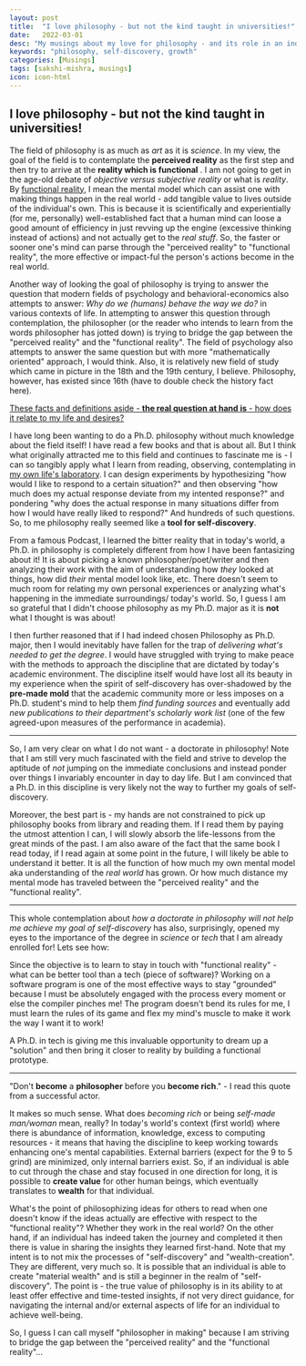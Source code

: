 ```yaml
---
layout: post
title:  "I love philosophy - but not the kind taught in universities!"
date:   2022-03-01
desc: "My musings about my love for philosophy - and its role in an individual's journey of self-discovery."
keywords: "philosophy, self-discovery, growth"
categories: [Musings]
tags: [sakshi-mishra, musings]
icon: icon-html
---
```


## I love philosophy - but not the kind taught in universities!

The field of philosophy is as much as _art_ as it is _science_. In my view, the goal of the field is to contemplate the **perceived reality** as the first step and then try to arrive at the **reality which is functional** . I am not going to get in the age-old debate of *objective versus subjective reality* or what is *reality*. By <u>functional reality</u>, I mean the mental model which can assist one with making things happen in the real world - add tangible value to lives outside of the individual's own. This is because it is scientifically and experientially (for me, personally) well-established fact that a human mind can loose a good amount of efficiency in just revving up the engine (excessive thinking instead of actions) and not actually get to the _real stuff_. So, the faster or sooner one's mind can parse through the "perceived reality" to "functional reality", the more effective or impact-ful the person's actions become in the real world.

Another way of looking the goal of philosophy is trying to answer the question that modern fields of psychology and behavioral-economics also attempts to answer:  _Why do we (humans) behave the way we do?_ in various contexts of life. In attempting to answer this question through contemplation,  the philosopher (or the reader who intends to learn from the words philosopher has jotted down) is trying to bridge the gap between the "perceived reality" and the "functional reality". The field of psychology also attempts to answer the same question but with more "mathematically oriented" approach, I would think.  Also, it is relatively new field of study which came in picture in the 18th and the 19th century, I believe. Philosophy, however, has existed since 16th (have to double check the history fact here). 

<u>These facts and definitions aside - **the real question at hand is** - how does it relate to my life and desires?</u>

I have long been wanting to do a Ph.D. philosophy without much knowledge about the field itself! I have read a few books and that is about all. But I think what originally attracted me to this field and continues to fascinate me is - I can so tangibly apply what I learn from reading, observing, contemplating in <u>my own life's laboratory</u>. I can design experiments by hypothesizing "how would I like to respond to a certain situation?" and then observing "how much does my actual response deviate from my intented response?" and pondering "why does the actual response in many situations differ from how I would have really liked to respond?" And hundreds of such questions. So, to me philosophy really seemed like a **tool for self-discovery**. 

From a famous Podcast, I learned the bitter reality that in today's world, a Ph.D. in philosophy is completely different from how I have been fantasizing about it! It is about picking a known philosopher/poet/writer and then analyzing their work with the aim of understanding how _they_ looked at things, how did _their_ mental model look like, etc. There doesn't seem to much room for relating my own personal experiences or analyzing what's happening in the immediate surroundings/ today's world. So, I guess I am so grateful that I didn't choose philosophy as my Ph.D. major as it is **not** what I thought is was about!

I then further reasoned that if I had indeed chosen Philosophy as Ph.D. major, then I would inevitably have fallen for the trap of _delivering what's needed to get the degree_. I would have struggled with trying to make peace with the methods to approach the discipline that are dictated by today's academic environment. The discipline itself would have lost all its beauty in my experience when the spirit of self-discovery has over-shadowed by the **pre-made mold** that the academic community more or less imposes on a Ph.D. student's mind to help them _find funding sources_ and eventually add _new publications to their department's scholarly work list_ (one of the few agreed-upon measures of the performance in academia). 

--------------------------------------------

So, I am very clear on what I do not want - a doctorate in philosophy! Note that I am still very much fascinated with the field and strive to develop the aptitude of _not_ jumping on the immediate conclusions and instead ponder over things I invariably encounter in day to day life. But I am convinced that a Ph.D. in this discipline is very likely not the way to further my goals of self-discovery. 

Moreover, the best part is - my hands are not constrained to pick up philosophy books from library and reading them. If I read them by paying the utmost attention I can, I will slowly absorb the life-lessons from the great minds of the past. I am also aware of the fact that the same book I read today, if I read again at some point in the future, I will likely be able to understand it better. It is all the function of how much my own mental model aka understanding of the _real world_ has grown. Or how much distance my mental mode has traveled between the "perceived reality" and the "functional reality".

-----------------------------------

This whole contemplation about *how a doctorate in philosophy will not help me achieve my goal of self-discovery* has also, surprisingly, opened my eyes to the importance of the degree in _science_ or _tech_ that I am already enrolled for! Lets see how:

Since the objective is to learn to stay in touch with "functional reality" - what can be better tool than a tech (piece of software)? Working on a software program is one of the most effective ways to stay "grounded" because I must be absolutely engaged with the process every moment or else the compiler pinches me! The program doesn't bend its rules for me, I must learn the rules of its game and flex my mind's muscle to make it work the way I want it to work! 

A Ph.D. in tech is giving me this invaluable opportunity to dream up a "solution" and then bring it closer to reality by building a functional prototype. 

---------------------------------------------------------------------------------

"Don't **become** a **philosopher** before you **become rich**." - I read this quote from a successful actor. 

It makes so much sense. What does *becoming rich* or being *self-made man/woman* mean, really? In today's world's context (first world) where there is abundance of information, knowledge, excess to computing resources - it means that having the discipline to keep working towards enhancing one's mental capabilities. External barriers (expect for the 9 to 5 grind) are minimized, only internal barriers exist. So, if an individual is able to cut through the chase and stay focused in one direction for long, it is possible to **create value** for other human beings, which eventually translates to **wealth** for that individual. 

What's the point of philosophizing ideas for others to read when one doesn't know if the ideas actually are effective with respect to the "functional reality"? Whether they work in the real world? On the other hand, if an individual has indeed taken the journey and completed it then there is value in sharing the insights they learned first-hand. Note that my intent is to not mix the processes of "self-discovery" and "wealth-creation". They are different, very much so. It is possible that an individual is able to create "material wealth" and is still a beginner in the realm of "self-discovery". The point is - the true value of philosophy is in its ability to at least offer effective and time-tested insights, if not very direct guidance, for navigating the internal and/or external aspects of life for an individual to achieve well-being. 

So, I guess I can call myself "philosopher in making" because I am striving to bridge the gap between the "perceived reality" and the "functional reality"...